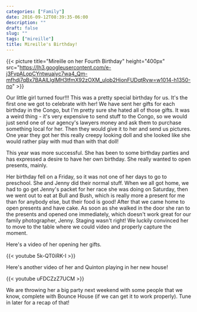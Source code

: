 ```yaml
---
categories: ["Family"]
date: 2016-09-12T08:39:35-06:00
description: ""
draft: false
slug: ""
tags: ["mireille"]
title: Mireille's Birthday!
---
```


{{< picture title="Mireille on her Fourth Birthday" height="400px" src="https://lh3.googleusercontent.com/e-j3FvpALopCYntwuaiyc7wa4_Qm-mfhdj7qBx7BAAlLlglMH3tfmX92zOXM_ulob2HionFUDqtRyw=w1014-h1350-no" >}}

Our little girl turned four!!! This was a pretty special birthday for us. It's the first one we got to celebrate with her! We have sent her gifts for each birthday in the Congo, but I'm pretty sure she hated all of those gifts. It was a weird thing - it's very expensive to send stuff to the Congo, so we would just send one of our agency's lawyers money and ask them to purchase something local for her. Then they would give it to her and send us pictures. One year they got her this really creepy looking doll and she looked like she would rather play with mud than with that doll!

This year was more successful. She has been to some birthday parties and has expressed a desire to have her own birthday. She really wanted to open presents, mainly.

Her birthday fell on a Friday, so it was not one of her days to go to preschool. She and Jenny did their normal stuff. When we all got home, we had to go get Jenny's packet for her race she was doing on Saturday, then we went out to eat at Bull and Bush, which is really more a present for me than for anybody else, but their food is good! After that we came home to open presents and have cake. As soon as she walked in the door she ran to the presents and opened one immediately, which doesn't work great for our family photographer, Jenny. Staging wasn't right! We luckily convinced her to move to the table where we could video and properly capture the moment.

Here's a video of her opening her gifts.

{{< youtube 5k-QT0iRK-I >}}

Here's another video of her and Quinton playing in her new house!

{{< youtube uFDCZzZ7UCM >}}

We are throwing her a big party next weekend with some people that we know, complete with Bounce House (if we can get it to work properly). Tune in later for a recap of that!
